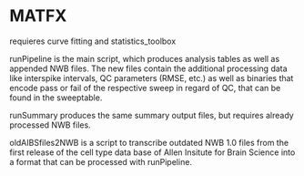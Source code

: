 # MATFX

requieres curve fitting and statistics_toolbox

runPipeline is the main script, which produces analysis tables as well as appended NWB files. The new files contain the additional processing data like interspike intervals, QC parameters (RMSE, etc.) as well as binaries that encode pass or fail of the respective sweep in regard of QC, that can be found in the sweeptable.

runSummary produces the same summary output files, but requires already processed NWB files.

oldAIBSfiles2NWB is a script to transcribe outdated NWB 1.0 files from the first release of the cell type data base of Allen Insitute for Brain Science into a format that can be processed with runPipeline.
